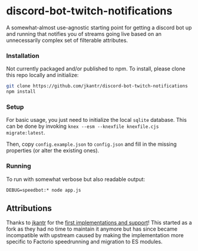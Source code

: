 discord-bot-twitch-notifications
================================
A somewhat-almost use-agnostic starting point for getting a discord bot up and running that notifies you of streams going live based on an unnecessarily complex set of filterable attributes.

### Installation
Not currently packaged and/or published to npm. To install, please clone this repo locally and initialize:

```sh
git clone https://github.com/jkantr/discord-bot-twitch-notifications
npm install
```

### Setup
For basic usage, you just need to initialize the local `sqlite` database. This can be done by invoking `knex --esm --knexfile knexfile.cjs migrate:latest`.

Then, copy `config.example.json` to `config.json` and fill in the missing properties (or alter the existing ones).

### Running
To run with somewhat verbose but also readable output:
```
DEBUG=speedbot:* node app.js
```

## Attributions
Thanks to [jkantr](https://github.com/jkantr) for the [first implementations and support](https://github.com/jkantr/discord-bot-twitch-notifications)! This started as a fork as they had no time to maintain it anymore but has since became incompatible with upstream caused by making the implementation more specific to Factorio speedrunning and migration to ES modules.